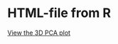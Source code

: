 # HTML-file from R

[View the 3D PCA plot](https://dhana2403.github.io/3D_PCA_plot/pca_plot_all_tissues_sva_3D.html)
